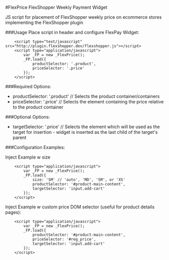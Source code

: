 #FlexPrice FlexShopper Weekly Payment Widget

JS script for placement of FlexShopper weekly price on ecommerce stores implementing the FlexShopper plugin

###Usage
Place script in header and configure FlexPay Widget:
```
    <script type="text/javascript" src="http://plugin.flexshopper.dev/flexshopper.js"></script>
    <script type="application/javascript">
        var _FP = new _FlexPrice();
        _FP.load({
            productSelector: '.product',
            priceSelector: '.price'
        });
    </script>
```

###Required Options:
*   productSelector: '.product' // Selects the product container/containers
*   priceSelector: '.price' // Selects the element containing the price relative to the product container

###Optional Options:
*   targetSelector: '.price' // Selects the element which will be used as the target for insertion - widget is inserted as the last child of the target's parent

###Configuration Examples:

Inject Example w size
```
    <script type="application/javascript">
        var _FP = new _FlexPrice();
        _FP.load({
            size: 'SM' // 'auto', 'MD', 'SM', or 'XS'
            productSelector: '#product-main-content',
            targetSelector: 'input.add-cart'
        });
    </script>
```

Inject Example w custom price DOM selector (useful for product details pages):
```
    <script type="application/javascript">
        var _FP = new _FlexPrice();
        _FP.load({
            productSelector: '#product-main-content',
            priceSelector: '#reg_price',
            targetSelector: 'input.add-cart'
        });
    </script>
```
